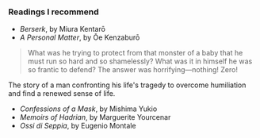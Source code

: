 ### Readings I recommend

- *Berserk*, by Miura Kentarō
- *A Personal Matter*, by Ōe Kenzaburō
> What was he trying to protect from that monster of a baby that he must run so hard and so shamelessly? What was it in himself he was so frantic to defend? The answer was horrifying—nothing! Zero!

The story of a man confronting his life's tragedy to overcome humiliation and find a renewed sense of life.
- *Confessions of a Mask*, by Mishima Yukio
- *Memoirs of Hadrian*, by Marguerite Yourcenar
- *Ossi di Seppia*, by Eugenio Montale
